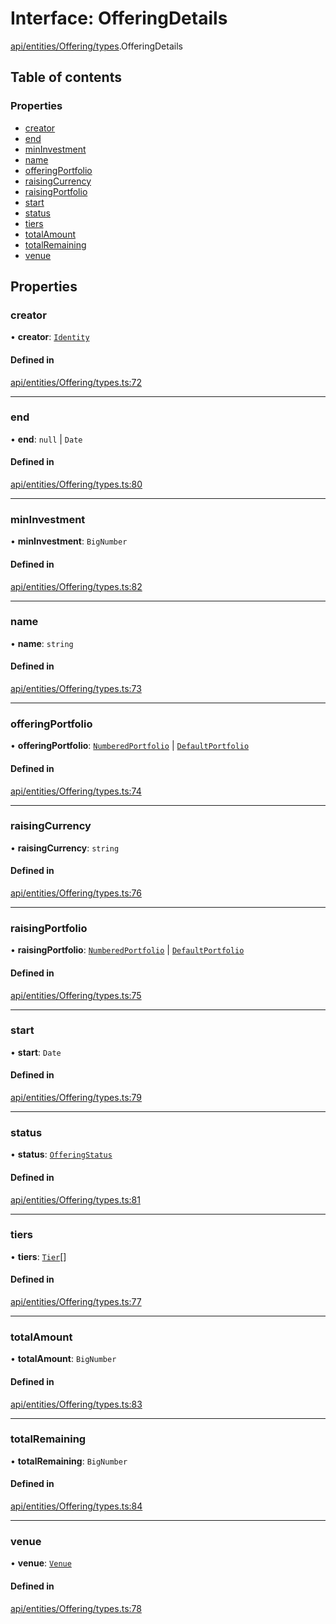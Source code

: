 # Interface: OfferingDetails

[api/entities/Offering/types](../wiki/api.entities.Offering.types).OfferingDetails

## Table of contents

### Properties

- [creator](../wiki/api.entities.Offering.types.OfferingDetails#creator)
- [end](../wiki/api.entities.Offering.types.OfferingDetails#end)
- [minInvestment](../wiki/api.entities.Offering.types.OfferingDetails#mininvestment)
- [name](../wiki/api.entities.Offering.types.OfferingDetails#name)
- [offeringPortfolio](../wiki/api.entities.Offering.types.OfferingDetails#offeringportfolio)
- [raisingCurrency](../wiki/api.entities.Offering.types.OfferingDetails#raisingcurrency)
- [raisingPortfolio](../wiki/api.entities.Offering.types.OfferingDetails#raisingportfolio)
- [start](../wiki/api.entities.Offering.types.OfferingDetails#start)
- [status](../wiki/api.entities.Offering.types.OfferingDetails#status)
- [tiers](../wiki/api.entities.Offering.types.OfferingDetails#tiers)
- [totalAmount](../wiki/api.entities.Offering.types.OfferingDetails#totalamount)
- [totalRemaining](../wiki/api.entities.Offering.types.OfferingDetails#totalremaining)
- [venue](../wiki/api.entities.Offering.types.OfferingDetails#venue)

## Properties

### creator

• **creator**: [`Identity`](../wiki/api.entities.Identity.Identity)

#### Defined in

[api/entities/Offering/types.ts:72](https://github.com/PolymathNetwork/polymesh-sdk/blob/31dfa0dc/src/api/entities/Offering/types.ts#L72)

___

### end

• **end**: ``null`` \| `Date`

#### Defined in

[api/entities/Offering/types.ts:80](https://github.com/PolymathNetwork/polymesh-sdk/blob/31dfa0dc/src/api/entities/Offering/types.ts#L80)

___

### minInvestment

• **minInvestment**: `BigNumber`

#### Defined in

[api/entities/Offering/types.ts:82](https://github.com/PolymathNetwork/polymesh-sdk/blob/31dfa0dc/src/api/entities/Offering/types.ts#L82)

___

### name

• **name**: `string`

#### Defined in

[api/entities/Offering/types.ts:73](https://github.com/PolymathNetwork/polymesh-sdk/blob/31dfa0dc/src/api/entities/Offering/types.ts#L73)

___

### offeringPortfolio

• **offeringPortfolio**: [`NumberedPortfolio`](../wiki/api.entities.NumberedPortfolio.NumberedPortfolio) \| [`DefaultPortfolio`](../wiki/api.entities.DefaultPortfolio.DefaultPortfolio)

#### Defined in

[api/entities/Offering/types.ts:74](https://github.com/PolymathNetwork/polymesh-sdk/blob/31dfa0dc/src/api/entities/Offering/types.ts#L74)

___

### raisingCurrency

• **raisingCurrency**: `string`

#### Defined in

[api/entities/Offering/types.ts:76](https://github.com/PolymathNetwork/polymesh-sdk/blob/31dfa0dc/src/api/entities/Offering/types.ts#L76)

___

### raisingPortfolio

• **raisingPortfolio**: [`NumberedPortfolio`](../wiki/api.entities.NumberedPortfolio.NumberedPortfolio) \| [`DefaultPortfolio`](../wiki/api.entities.DefaultPortfolio.DefaultPortfolio)

#### Defined in

[api/entities/Offering/types.ts:75](https://github.com/PolymathNetwork/polymesh-sdk/blob/31dfa0dc/src/api/entities/Offering/types.ts#L75)

___

### start

• **start**: `Date`

#### Defined in

[api/entities/Offering/types.ts:79](https://github.com/PolymathNetwork/polymesh-sdk/blob/31dfa0dc/src/api/entities/Offering/types.ts#L79)

___

### status

• **status**: [`OfferingStatus`](../wiki/api.entities.Offering.types.OfferingStatus)

#### Defined in

[api/entities/Offering/types.ts:81](https://github.com/PolymathNetwork/polymesh-sdk/blob/31dfa0dc/src/api/entities/Offering/types.ts#L81)

___

### tiers

• **tiers**: [`Tier`](../wiki/api.entities.Offering.types.Tier)[]

#### Defined in

[api/entities/Offering/types.ts:77](https://github.com/PolymathNetwork/polymesh-sdk/blob/31dfa0dc/src/api/entities/Offering/types.ts#L77)

___

### totalAmount

• **totalAmount**: `BigNumber`

#### Defined in

[api/entities/Offering/types.ts:83](https://github.com/PolymathNetwork/polymesh-sdk/blob/31dfa0dc/src/api/entities/Offering/types.ts#L83)

___

### totalRemaining

• **totalRemaining**: `BigNumber`

#### Defined in

[api/entities/Offering/types.ts:84](https://github.com/PolymathNetwork/polymesh-sdk/blob/31dfa0dc/src/api/entities/Offering/types.ts#L84)

___

### venue

• **venue**: [`Venue`](../wiki/api.entities.Venue.Venue)

#### Defined in

[api/entities/Offering/types.ts:78](https://github.com/PolymathNetwork/polymesh-sdk/blob/31dfa0dc/src/api/entities/Offering/types.ts#L78)
